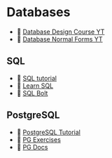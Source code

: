 # Databases

- :large_orange_diamond: [Database Design Course YT](https://www.youtube.com/watch?v=ztHopE5Wnpc)
- :large_orange_diamond: [Database Normal Forms YT](https://www.youtube.com/watch?v=UrYLYV7WSHM)

## SQL
- :large_orange_diamond: [SQL tutorial](https://sqlzoo.net/wiki/SQL_Tutorial)
- :large_orange_diamond: [Learn SQL](https://www.tutorialspoint.com/sql/index.htm)
- :large_orange_diamond: [SQL Bolt](https://sqlbolt.com/)

## PostgreSQL
- :large_orange_diamond: [PostgreSQL Tutorial](http://www.postgresqltutorial.com/)
- :large_orange_diamond: [PG Exercises](https://pgexercises.com/)
- :large_orange_diamond: [PG Docs](https://www.postgresql.org/docs/9.3/index.html)